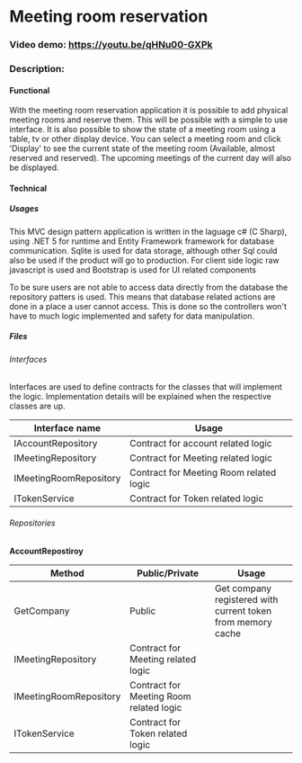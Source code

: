 # Meeting room reservation

### Video demo: <https://youtu.be/qHNu00-GXPk>

### Description:

#### Functional

With the meeting room reservation application it is possible to add physical meeting rooms and reserve them. This will be possible with a simple to use interface. 
It is also possible to show the state of a meeting room using a table, tv or other display device. 
You can select a meeting room and click 'Display' to see the current state of the meeting room (Available, almost reserved and reserved). 
The upcoming meetings of the current day will also be displayed.

#### Technical 

##### Usages

This MVC design pattern application is written in the laguage c# (C Sharp), using .NET 5 for runtime and Entity Framework framework for database communication. 
Sqlite is used for data storage, although other Sql could also be used if the product will go to production.
For client side logic raw javascript is used and Bootstrap is used for UI related components

To be sure users are not able to access data directly from the database the repository patters is used. 
This means that database related actions are done in a place a user cannot access. 
This is done so the controllers won't have to much logic implemented and safety for data manipulation.

##### Files
###### Interfaces
Interfaces are used to define contracts for the classes that will implement the logic. Implementation details will be explained when the respective classes are up. 

| Interface name  | Usage |
| ------------- | ------------- |
| IAccountRepository  | Contract for account related logic  |
| IMeetingRepository  | Contract for Meeting related logic |
| IMeetingRoomRepository  | Contract for Meeting Room related logic |
| ITokenService  | Contract for Token related logic  |

###### Repositories
**AccountRepostiroy**

| Method | Public/Private | Usage |
| ------------- | ------------- | ------------- |
| GetCompany  | Public | Get company registered with current token from memory cache |
| IMeetingRepository  | Contract for Meeting related logic |
| IMeetingRoomRepository  | Contract for Meeting Room related logic |
| ITokenService  | Contract for Token related logic  |